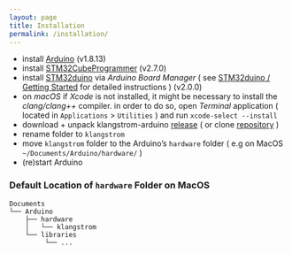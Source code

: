 ```yaml
---
layout: page
title: Installation
permalink: /installation/
---
```


- install [Arduino](https://www.arduino.cc/en/software) (v1.8.13)
- install [STM32CubeProgrammer](https://www.st.com/en/development-tools/stm32cubeprog.html) (v2.7.0)
- install [STM32duino](https://github.com/stm32duino) via *Arduino Board Manager* ( see [STM32duino / Getting Started](https://github.com/stm32duino/Arduino_Core_STM32#getting-started) for detailed instructions ) (v2.0.0)
- on *macOS* if *Xcode* is not installed, it might be necessary to install the *clang/clang++* compiler. in order to do so, open *Terminal* application ( located in `Applications` > `Utilities` ) and run `xcode-select --install`  
- download + unpack klangstrom-arduino [release](https://github.com/dennisppaul/klangstrom-arduino/releases) ( or clone [repository](https://klangstrom-for-arduino.dennisppaul.de) )
- rename folder to `klangstrom`
- move `klangstrom` folder to the Arduino’s `hardware` folder ( e.g on MacOS `~/Documents/Arduino/hardware/` )
- (re)start Arduino

### Default Location of `hardware` Folder on MacOS

    Documents
    └── Arduino
        ├── hardware
        │   └── klangstrom
        └── libraries
             └── ...
